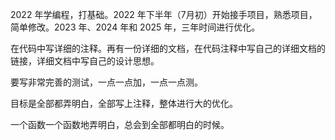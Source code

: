 
2022 年学编程，打基础。2022 年下半年（7月初）开始接手项目，熟悉项目，简单修改。2023 年、2024 年和 2025 年，三年时间进行优化。   

在代码中写详细的注释。再有一份详细的文档，在代码注释中写自己的详细文档的链接，详细文档中写自己的设计思想。   

要写非常完善的测试，一点一点加，一点一点测。    

目标是全部都弄明白，全部写上注释，整体进行大的优化。  

一个函数一个函数地弄明白，总会到全部都明白的时候。  

